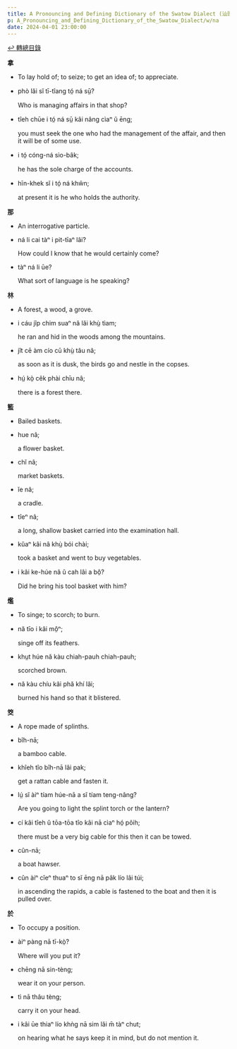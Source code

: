 ```yaml
---
title: A Pronouncing and Defining Dictionary of the Swatow Dialect (汕頭方言音義字典) / na
p: A_Pronouncing_and_Defining_Dictionary_of_the_Swatow_Dialect/w/na
date: 2024-04-01 23:00:00
---
```


[↩️ 轉總目錄](/A_Pronouncing_and_Defining_Dictionary_of_the_Swatow_Dialect)


**拿**
- To lay hold of; to seize; to get an idea of; to appreciate.

- phò lăi sĭ tī-tîang tó̤ ná sṳ̄?

  Who is managing affairs in that shop?

- tîeh chūe i tó̤ ná sṳ̄ kâi nâng cìaⁿ ŭ ēng;

  you must seek the one who had the management of the affair, and then it will be of some use.

- i tó̤ cóng-ná sìo-bâk;

  he has the sole charge of the accounts.

- hīn-khek sĭ i tó̤ ná khŵn;

  at present it is he who holds the authority.

**那**
- An interrogative particle.

- ná li cai tàⁿ i pit-tīaⁿ lâi?

  How could I know that he would certainly come?

- tàⁿ ná li ūe?

  What sort of language is he speaking? 

**林**
- A forest, a wood, a grove.

- i cáu jîp chim suaⁿ nâ lăi khṳ̀ tìam;

  he ran and hid in the woods among the mountains.

- jît cē àm cío cū khṳ̀ tâu nâ;

  as soon as it is dusk, the birds go and nestle in the copses.

- hṳ́ kò̤ cêk phài chīu nâ;

  there is a forest there.

**籃**
- Bailed baskets.

- hue nâ;

  a flower basket.

- chĭ nâ;

  market baskets.

- ĭe nâ;

  a cradle.

- tîeⁿ nâ;

  a long, shallow basket carried into the examination hall.

- kŭaⁿ kâi nâ khṳ̀ bói chài;

  took a basket and went to buy vegetables.

- i kâi ke-húe nâ ŭ cah lâi a bô̤?

  Did he bring his tool basket with him?

**爁**
- To singe; to scorch; to burn.

- nă tīo i kâi mô̤ⁿ;

  singe off its feathers.

- khṳt húe nă kàu chiah-pauh chiah-pauh;

  scorched brown.

- nă kàu chíu kâi phă khí lâi;

  burned his hand so that it blistered.

**筊**
- A rope made of splinths.

- bîh-nā;

  a bamboo cable.

- khîeh tîo bîh-nā lâi pak;

  get a rattan cable and fasten it.

- lṳ́ sĭ àiⁿ tíam húe-nā a sĭ tíam teng-nâng?

  Are you going to light the splint torch or the lantern?

- cí kâi tîeh ŭ tōa-tōa tîo kâi nā cìaⁿ hó̤ pôih;

  there must be a very big cable for this then it can be towed.

- cûn-nā;

  a boat hawser.

- cûn àiⁿ cĭeⁿ thuaⁿ to sĭ ēng nā pâk lío lâi túi;

  in ascending the rapids, a cable is fastened to the boat and then it is pulled over.

**於**
- To occupy a position.

- àiⁿ pàng nā tī-kò̤?

  Where will you put it?

- chēng nā sin-tèng;

  wear it on your person.

- tì nā thâu tèng;

  carry it on your head.

- i kâi ūe thiaⁿ lío khǹg nā sim lăi m̄ tàⁿ chut;

  on hearing what he says keep it in mind, but do not mention it.